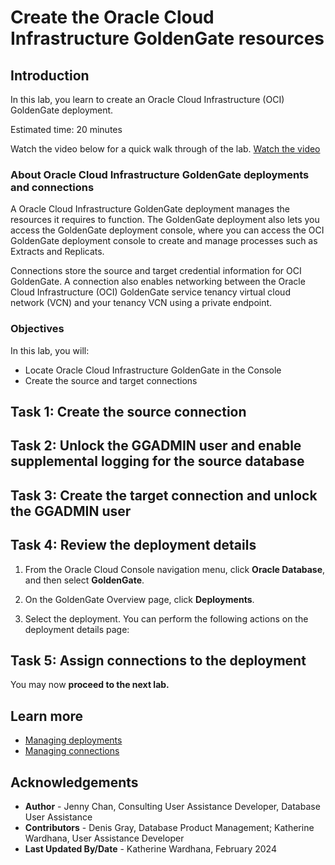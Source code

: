 # Create the Oracle Cloud Infrastructure GoldenGate resources

## Introduction

In this lab, you learn to create an Oracle Cloud Infrastructure (OCI) GoldenGate deployment.

Estimated time: 20 minutes

Watch the video below for a quick walk through of the lab.
[Watch the video](videohub:1_hz7gsiin)

### About Oracle Cloud Infrastructure GoldenGate deployments and connections

A Oracle Cloud Infrastructure GoldenGate deployment manages the resources it requires to function. The GoldenGate deployment also lets you access the GoldenGate deployment console, where you can access the OCI GoldenGate deployment console to create and manage processes such as Extracts and Replicats.

Connections store the source and target credential information for OCI GoldenGate. A connection also enables networking between the Oracle Cloud Infrastructure (OCI) GoldenGate service tenancy virtual cloud network (VCN) and your tenancy VCN using a private endpoint.

### Objectives

In this lab, you will:
* Locate Oracle Cloud Infrastructure GoldenGate in the Console
* Create the source and target connections


## Task 1: Create the source connection

[](include:02-create-source-connection.md)

## Task 2: Unlock the GGADMIN user and enable supplemental logging for the source database

[](include:03-unlock-source-ggadmin.md)

## Task 3: Create the target connection and unlock the GGADMIN user

[](include:04-create-target-connection.md)

## Task 4: Review the deployment details

1.  From the Oracle Cloud Console navigation menu, click **Oracle Database**, and then select **GoldenGate**.

2. On the GoldenGate Overview page, click **Deployments**.

3. Select the deployment. You can perform the following actions on the deployment details page:

[](include:05-deployment-details.md)

## Task 5: Assign connections to the deployment

[](include:06-assign-connection.md)

You may now **proceed to the next lab.**

## Learn more

* [Managing deployments](https://docs.oracle.com/en/cloud/paas/goldengate-service/ebbpf/index.html)
* [Managing connections](https://docs.oracle.com/en/cloud/paas/goldengate-service/mcjzr/index.html)

## Acknowledgements
* **Author** - Jenny Chan, Consulting User Assistance Developer, Database User Assistance
* **Contributors** -  Denis Gray, Database Product Management; Katherine Wardhana, User Assistance Developer
* **Last Updated By/Date** - Katherine Wardhana, February 2024

